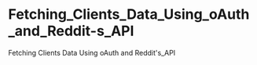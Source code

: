# Fetching_Clients_Data_Using_oAuth_and_Reddit-s_API
Fetching Clients Data Using oAuth and Reddit's_API
